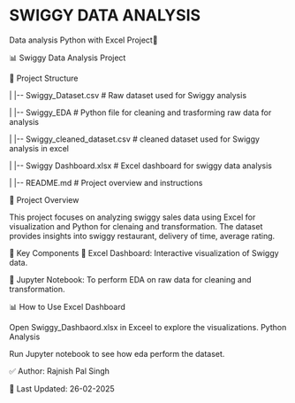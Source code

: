# SWIGGY DATA ANALYSIS
 Data analysis Python with Excel Project🎯
 
📊 Swiggy Data Analysis Project

📂 Project Structure 

|  |-- Swiggy_Dataset.csv             # Raw dataset used for Swiggy analysis

|   |-- Swiggy_EDA                             # Python file for cleaning and trasforming raw data for analysis  

|  |-- Swiggy_cleaned_dataset.csv     # cleaned dataset used for Swiggy analysis in excel

|   |-- Swiggy Dashboard.xlsx                  # Excel dashboard for swiggy data analysis  
   

|  |-- README.md                      # Project overview and instructions  


📌 Project Overview

This project focuses on analyzing swiggy sales data using Excel for visualization and Python for clenaing and transformation. 
The dataset provides insights into swiggy restaurant, delivery of time, average rating.

🚀 Key Components
🔹 Excel Dashboard: Interactive visualization of Swiggy data.

🔹 Jupyter Notebook: To perform EDA on raw data for cleaning and transformation.

📊 How to Use
Excel Dashboard

Open Swiggy_Dashbaord.xlsx in Exceel to explore the visualizations.
Python Analysis

Run Jupyter notebook to see how eda perform  the dataset.


✅ Author: Rajnish Pal Singh


📅 Last Updated: 26-02-2025
